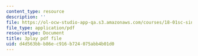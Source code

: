 ```yaml
---
content_type: resource
description: ''
file: https://ol-ocw-studio-app-qa.s3.amazonaws.com/courses/18-01sc-single-variable-calculus-fall-2010/d4d563bbb86ec916b724075abb4b01d0_ShGBRUx2ub8.pdf
file_type: application/pdf
resourcetype: Document
title: 3play pdf file
uid: d4d563bb-b86e-c916-b724-075abb4b01d0
---
```

